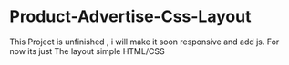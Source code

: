 # Product-Advertise-Css-Layout
This Project is unfinished , i will make it soon responsive and add js. For now its just The layout simple HTML/CSS
